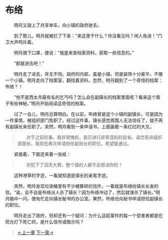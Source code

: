 # 布络

&#x3000;&#x3000;明月又骑上了共享单车，向小镇的政府驶去。

&#x3000;&#x3000;到了那儿，明月就被拦了下来：“来这里干什么？你没看见吗？闲人免进！”门卫大声呵斥着。

&#x3000;&#x3000;明月摘下口罩，便说：“我是来查档案资料，获取一些信息的。”

&#x3000;&#x3000;“那就进去吧！”

&#x3000;&#x3000;明月走了进去，并无不悦。政府的内部，虽是小镇，但是装饰十分豪华，不像一个小镇。明月走向了档案室，翻找着资料。忽然，明月翻到了一个奇怪的档案：布络？！

&#x3000;&#x3000;“他不是西太市最有名的乞丐吗？怎么会在副镇长的档案里面呢？看来这个案子有些神秘。”明月开始阅读这奇怪的档案。

&#x3000;&#x3000;过了一会儿，明月总算明白。在以前，布络曾是这个小镇的副镇长，可是因为一件事情，被组织部门免职了。经过这件事，镇长感觉周围人无法信任了，就不再有副镇长来任职了。突然，明月看到一条申请书，上面画着一条红红的大叉。

> &#x3000;&#x3000;对于之前的事，我非常愧疚，我已进行非常深刻的自省。请您告诉组织部部长，我现在再次申请担任副局长的职位，希望能通过。

&#x3000;&#x3000;紧接着，下面还夹着一张纸：

> &#x3000;&#x3000;你犯下了滔天大罪，整个镇的人都不会原谅你的！

&#x3000;&#x3000;这种潦草的字迹，一看就知道是镇长的亲笔字迹。
  
&#x3000;&#x3000;突然，明月发现垃圾桶里有不少被撕碎的信件，一看就是布络给镇长长发的信。“诶，会不会是布络派人杀了镇长？因为布络冲动了，然后就谋杀了镇长。”明月脑中一闪，便匆忙走向镇长秘书的办公室。果然，布络也向秘书申请担任副镇长的职位。
  
&#x3000;&#x3000;明月走出了政府，但却还有一个疑问：为什么这起案件的每一个受害者都是在荧光灯下死亡的，是什么信号或暗示吗？

> [←上一章](/zh-cn/detective/part4/chapter2.md)  [下一章→](/zh-cn/detective/part4/chapter2.md) 
